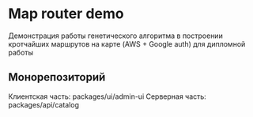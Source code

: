 # Map router demo

Демонстрация работы генетического алгоритма в построении кротчайших маршрутов на карте (AWS + Google auth) для дипломной работы


## Монорепозиторий

Клиентская часть: packages/ui/admin-ui
Серверная часть: packages/api/catalog

